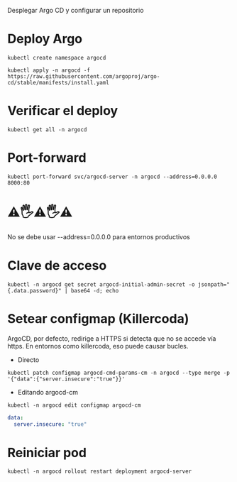 Desplegar Argo CD y configurar un repositorio


# Deploy Argo
```
kubectl create namespace argocd
```
```
kubectl apply -n argocd -f https://raw.githubusercontent.com/argoproj/argo-cd/stable/manifests/install.yaml
```
# Verificar el deploy
```
kubectl get all -n argocd
```
# Port-forward
```
kubectl port-forward svc/argocd-server -n argocd --address=0.0.0.0 8000:80
```
# ⚠️🖐️⚠️🖐️⚠️
No se debe usar --address=0.0.0.0 para entornos productivos
# Clave de acceso
```
kubectl -n argocd get secret argocd-initial-admin-secret -o jsonpath="{.data.password}" | base64 -d; echo
```
# Setear configmap (Killercoda)
ArgoCD, por defecto, redirige a HTTPS si detecta que no se accede vía https. En entornos como killercoda, eso puede causar bucles.
- Directo
```
kubectl patch configmap argocd-cmd-params-cm -n argocd --type merge -p '{"data":{"server.insecure":"true"}}'
```
- Editando argocd-cm
```
kubectl -n argocd edit configmap argocd-cm
```
```yaml
data:
  server.insecure: "true"
```
# Reiniciar pod
```
kubectl -n argocd rollout restart deployment argocd-server
```
